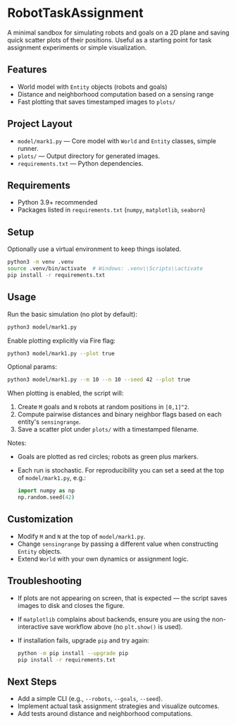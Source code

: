 # RobotTaskAssignment

A minimal sandbox for simulating robots and goals on a 2D plane and saving quick scatter plots of their positions. Useful as a starting point for task assignment experiments or simple visualization.

## Features

- World model with `Entity` objects (robots and goals)
- Distance and neighborhood computation based on a sensing range
- Fast plotting that saves timestamped images to `plots/`

## Project Layout

- `model/mark1.py` — Core model with `World` and `Entity` classes, simple runner.
- `plots/` — Output directory for generated images.
- `requirements.txt` — Python dependencies.

## Requirements

- Python 3.9+ recommended
- Packages listed in `requirements.txt` (`numpy`, `matplotlib`, `seaborn`)

## Setup

Optionally use a virtual environment to keep things isolated.

```bash
python3 -m venv .venv
source .venv/bin/activate  # Windows: .venv\\Scripts\\activate
pip install -r requirements.txt
```

## Usage

Run the basic simulation (no plot by default):

```bash
python3 model/mark1.py
```

Enable plotting explicitly via Fire flag:

```bash
python3 model/mark1.py --plot true
```

Optional params:

```bash
python3 model/mark1.py --m 10 --n 10 --seed 42 --plot true
```

When plotting is enabled, the script will:

1) Create `M` goals and `N` robots at random positions in `[0,1]^2`.
2) Compute pairwise distances and binary neighbor flags based on each entity's `sensingrange`.
3) Save a scatter plot under `plots/` with a timestamped filename.

Notes:

- Goals are plotted as red circles; robots as green plus markers.
- Each run is stochastic. For reproducibility you can set a seed at the top of `model/mark1.py`, e.g.:

  ```python
  import numpy as np
  np.random.seed(42)
  ```

## Customization

- Modify `M` and `N` at the top of `model/mark1.py`.
- Change `sensingrange` by passing a different value when constructing `Entity` objects.
- Extend `World` with your own dynamics or assignment logic.

## Troubleshooting

- If plots are not appearing on screen, that is expected — the script saves images to disk and closes the figure.
- If `matplotlib` complains about backends, ensure you are using the non-interactive save workflow above (no `plt.show()` is used).
- If installation fails, upgrade `pip` and try again:

  ```bash
  python -m pip install --upgrade pip
  pip install -r requirements.txt
  ```

## Next Steps

- Add a simple CLI (e.g., `--robots`, `--goals`, `--seed`).
- Implement actual task assignment strategies and visualize outcomes.
- Add tests around distance and neighborhood computations.
